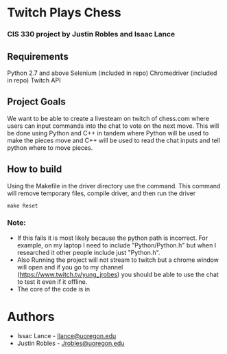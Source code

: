 # Twitch Plays Chess
### CIS 330 project by Justin Robles and Isaac Lance

## Requirements
Python 2.7 and above
Selenium (included in repo)
Chromedriver (included in repo)
Twitch API

## Project Goals
We want to be able to create a livesteam on twitch of chess.com where users can input commands into the chat to vote on the next move. This will be done using Python and C++ in tandem where Python will be used to make the pieces move and C++ will be used to read the chat inputs and tell python where to move pieces.

## How to build
Using the Makefile in the driver directory use the command. This command will remove temporary files, compile driver, and then run the driver
```
make Reset
```

### Note:
* If this fails it is most likely because the python path is incorrect. For example, on my laptop I need to include "Python/Python.h" but when I researched it other people include just "Python.h".
* Also Running the project will not stream to twitch but a chrome window will open and if you go to my channel (https://www.twitch.tv/yung_jrobes) you should be able to use the chat to test it even if it offline.
* The core of the code is in 


# Authors
* Issac Lance - Ilance@uoregon.edu
* Justin Robles - Jrobles@uoregon.edu


